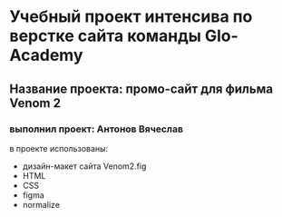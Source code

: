 # Учебный проект интенсива по верстке сайта команды Glo-Academy
## Название проекта: промо-сайт для фильма Venom 2
### выполнил проект: Антонов Вячеслав

в проекте использованы:
- дизайн-макет сайта Venom2.fig
- HTML
- CSS
- figma
- normalize
